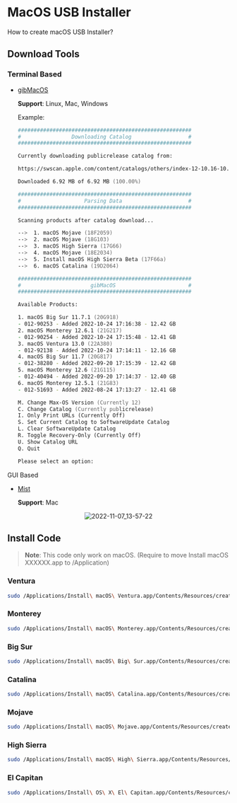 # MacOS USB Installer
How to create macOS USB Installer?

## Download Tools

### Terminal Based

* [gibMacOS](https://github.com/corpnewt/gibMacOS)

  **Support**: Linux, Mac, Windows

	Example:
	```zsh
  	#######################################################
 	#                Downloading Catalog                  #
	#######################################################
	
	Currently downloading publicrelease catalog from:
	
	https://swscan.apple.com/content/catalogs/others/index-12-10.16-10.15-10.14-10.13-10.12-10.11-10.10-10.9-mountainlion-lion-snowleopard-leopard.merged-1.sucatalog
	
	Downloaded 6.92 MB of 6.92 MB (100.00%)
	```
	```zsh
  	#######################################################
 	#                    Parsing Data                     #
	#######################################################
	
	Scanning products after catalog download...
	
 	-->  1. macOS Mojave (18F2059)
 	-->  2. macOS Mojave (18G103)
 	-->  3. macOS High Sierra (17G66)
 	-->  4. macOS Mojave (18E2034)
 	-->  5. Install macOS High Sierra Beta (17F66a)
 	-->  6. macOS Catalina (19D2064)
	```
	```zsh
  	#######################################################
 	#                      gibMacOS                       #
	#######################################################
	
	Available Products:
	
	1. macOS Big Sur 11.7.1 (20G918)
   	- 012-90253 - Added 2022-10-24 17:16:38 - 12.42 GB
	2. macOS Monterey 12.6.1 (21G217)
   	- 012-90254 - Added 2022-10-24 17:15:48 - 12.41 GB
	3. macOS Ventura 13.0 (22A380)
   	- 012-92138 - Added 2022-10-24 17:14:11 - 12.16 GB
	4. macOS Big Sur 11.7 (20G817)
   	- 012-38280 - Added 2022-09-20 17:15:39 - 12.42 GB
	5. macOS Monterey 12.6 (21G115)
   	- 012-40494 - Added 2022-09-20 17:14:37 - 12.40 GB
	6. macOS Monterey 12.5.1 (21G83)
   	- 012-51693 - Added 2022-08-24 17:13:27 - 12.41 GB
	
	M. Change Max-OS Version (Currently 12)
	C. Change Catalog (Currently publicrelease)
	I. Only Print URLs (Currently Off)
	S. Set Current Catalog to SoftwareUpdate Catalog
	L. Clear SoftwareUpdate Catalog
	R. Toggle Recovery-Only (Currently Off)
	U. Show Catalog URL
	Q. Quit
	
	Please select an option:  
	```

GUI Based

* [Mist](https://github.com/ninxsoft/Mist)

  **Support**: Mac

<div align=center>

![2022-11-07_13-57-22](https://user-images.githubusercontent.com/72515939/200236489-583e706f-4390-4867-ad12-4b7a3af41bb3.png)

</div>

## Install Code 

> **Note**: This code only work on macOS. (Require to move Install macOS XXXXXX.app to /Application)

### Ventura
```zsh
sudo /Applications/Install\ macOS\ Ventura.app/Contents/Resources/createinstallmedia --volume /Volumes/MyVolume
```

### Monterey
```zsh
sudo /Applications/Install\ macOS\ Monterey.app/Contents/Resources/createinstallmedia --volume /Volumes/MyVolume
```

### Big Sur
```zsh
sudo /Applications/Install\ macOS\ Big\ Sur.app/Contents/Resources/createinstallmedia --volume /Volumes/MyVolume
```

### Catalina
```zsh
sudo /Applications/Install\ macOS\ Catalina.app/Contents/Resources/createinstallmedia --volume /Volumes/MyVolume
```

### Mojave
```zsh
sudo /Applications/Install\ macOS\ Mojave.app/Contents/Resources/createinstallmedia --volume /Volumes/MyVolume
```

### High Sierra
```zsh
sudo /Applications/Install\ macOS\ High\ Sierra.app/Contents/Resources/createinstallmedia --volume /Volumes/MyVolume
```

### El Capitan
```zsh
sudo /Applications/Install\ OS\ X\ El\ Capitan.app/Contents/Resources/createinstallmedia --volume /Volumes/MyVolume --applicationpath /Applications/Install\ OS\ X\ El\ Capitan.app
```
